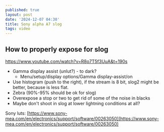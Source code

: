 ```yaml
---
published: true
layout: post
date: '2024-12-07 04:30'
title: Sony alpha A7 slog
tags: video 
---
```

## How to properly expose for slog

https://www.youtube.com/watch?v=R8o7T5f3UuA&t=190s

 - Gamma display assist (unlut?) - to dark?
    - Menu/setup/display options/Gamma display-assist/on
 - Use histogram (push to the right), if the stream is 8 bit, slog2 might be better, because is less flat.
 - Zebra (90%-95% should be ok for slog)
 - Overexpose a stop or two to get rid of some of the noise in blacks
 - Maybe don't shoot in slog at lower lightning conditions at all?

Sony luts: [https://www.sony-mea.com/en/electronics/support/software/00263050](https://www.sony-mea.com/en/electronics/support/software/00263050)
